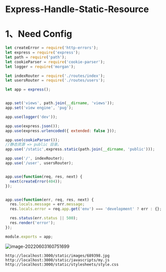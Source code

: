 # Express-Handle-Static-Resource

# 1、Need Config



```javascript
let createError = require('http-errors');
let express = require('express');
let path = require('path');
let cookieParser = require('cookie-parser');
let logger = require('morgan');

let indexRouter = require('./routes/index');
let usersRouter = require('./routes/users');

let app = express();


app.set('views', path.join(__dirname, 'views'));
app.set('view engine', 'pug');

app.use(logger('dev'));

app.use(express.json());
app.use(express.urlencoded({ extended: false }));

app.use(cookieParser());
//静态资源 => public 目录。
app.use('/static',express.static(path.join(__dirname, 'public')));

app.use('/', indexRouter);
app.use('/user', usersRouter);


app.use(function(req, res, next) {
  next(createError(404));
});


app.use(function(err, req, res, next) {
  res.locals.message = err.message;
  res.locals.error = req.app.get('env') === 'development' ? err : {};

  res.status(err.status || 500);
  res.render('error');
});

module.exports = app;

```

![image-20220603160751699](C:/Users/wangnaixing/AppData/Roaming/Typora/typora-user-images/image-20220603160751699.png)

```
http://localhost:3000/static/images/689398.jpg
http://localhost:3000/static/javascripts/my.js
http://localhost:3000/static/stylesheets/style.css
```


